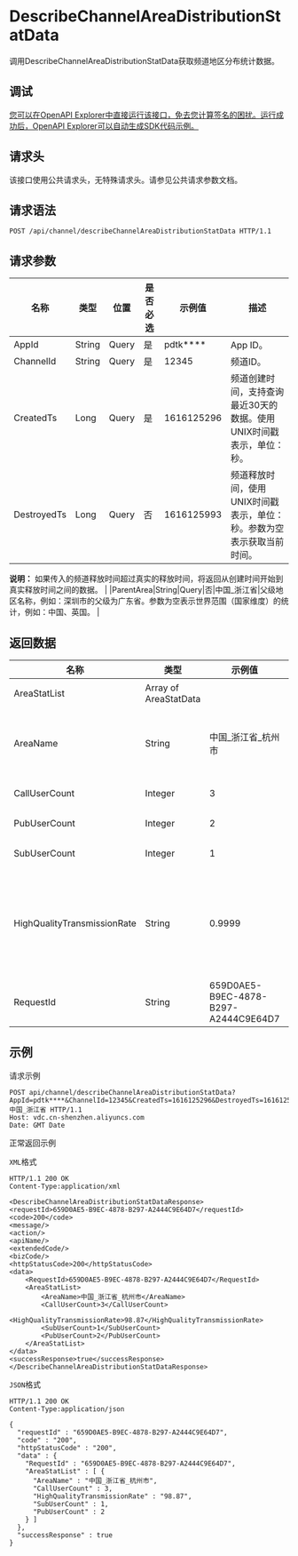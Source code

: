 # DescribeChannelAreaDistributionStatData

调用DescribeChannelAreaDistributionStatData获取频道地区分布统计数据。

## 调试

[您可以在OpenAPI Explorer中直接运行该接口，免去您计算签名的困扰。运行成功后，OpenAPI Explorer可以自动生成SDK代码示例。](https://api.aliyun.com/#product=vdc&api=DescribeChannelAreaDistributionStatData&type=ROA&version=2020-12-14)

## 请求头

该接口使用公共请求头，无特殊请求头。请参见公共请求参数文档。

## 请求语法

```
POST /api/channel/describeChannelAreaDistributionStatData HTTP/1.1
```

## 请求参数

|名称|类型|位置|是否必选|示例值|描述|
|--|--|--|----|---|--|
|AppId|String|Query|是|pdtk\*\*\*\*|App ID。 |
|ChannelId|String|Query|是|12345|频道ID。 |
|CreatedTs|Long|Query|是|1616125296|频道创建时间，支持查询最近30天的数据。使用UNIX时间戳表示，单位：秒。 |
|DestroyedTs|Long|Query|否|1616125993|频道释放时间，使用UNIX时间戳表示，单位：秒。参数为空表示获取当前时间。

 **说明：** 如果传入的频道释放时间超过真实的释放时间，将返回从创建时间开始到真实释放时间之间的数据。 |
|ParentArea|String|Query|否|中国\_浙江省|父级地区名称，例如：深圳市的父级为广东省。参数为空表示世界范围（国家维度）的统计，例如：中国、英国。 |

## 返回数据

|名称|类型|示例值|描述|
|--|--|---|--|
|AreaStatList|Array of AreaStatData| |地域统计列表。 |
|AreaName|String|中国\_浙江省\_杭州市|地域名称，例如：中国\_浙江省\_杭州市。 |
|CallUserCount|Integer|3|通信人数。 |
|PubUserCount|Integer|2|发布端人数。 |
|SubUserCount|Integer|1|订阅端人数。 |
|HighQualityTransmissionRate|String|0.9999|优质传输率，用小数表示，例如0.9999表示优质传输率为99.99%。 |
|RequestId|String|659D0AE5-B9EC-4878-B297-A2444C9E64D7|请求ID。 |

## 示例

请求示例

```
POST api/channel/describeChannelAreaDistributionStatData?AppId=pdtk****&ChannelId=12345&CreatedTs=1616125296&DestroyedTs=1616125993&ParentArea=中国_浙江省 HTTP/1.1
Host: vdc.cn-shenzhen.aliyuncs.com 
Date: GMT Date
```

正常返回示例

`XML`格式

```
HTTP/1.1 200 OK
Content-Type:application/xml

<DescribeChannelAreaDistributionStatDataResponse>
<requestId>659D0AE5-B9EC-4878-B297-A2444C9E64D7</requestId>
<code>200</code>
<message/>
<action/>
<apiName/>
<extendedCode/>
<bizCode/>
<httpStatusCode>200</httpStatusCode>
<data>
    <RequestId>659D0AE5-B9EC-4878-B297-A2444C9E64D7</RequestId>
    <AreaStatList>
        <AreaName>中国_浙江省_杭州市</AreaName>
        <CallUserCount>3</CallUserCount>
        <HighQualityTransmissionRate>98.87</HighQualityTransmissionRate>
        <SubUserCount>1</SubUserCount>
        <PubUserCount>2</PubUserCount>
    </AreaStatList>
</data>
<successResponse>true</successResponse>
</DescribeChannelAreaDistributionStatDataResponse>
```

`JSON`格式

```
HTTP/1.1 200 OK
Content-Type:application/json

{
  "requestId" : "659D0AE5-B9EC-4878-B297-A2444C9E64D7",
  "code" : "200",
  "httpStatusCode" : "200",
  "data" : {
    "RequestId" : "659D0AE5-B9EC-4878-B297-A2444C9E64D7",
    "AreaStatList" : [ {
      "AreaName" : "中国_浙江省_杭州市",
      "CallUserCount" : 3,
      "HighQualityTransmissionRate" : "98.87",
      "SubUserCount" : 1,
      "PubUserCount" : 2
    } ]
  },
  "successResponse" : true
}
```

